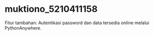 # muktiono_5210411158

Fitur tambahan: Autentikasi password dan data tersedia online melalui PythonAnywhere.